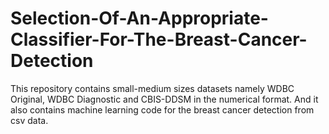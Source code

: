 # Selection-Of-An-Appropriate-Classifier-For-The-Breast-Cancer-Detection
This repository contains small-medium sizes datasets namely WDBC Original, WDBC Diagnostic and CBIS-DDSM in the numerical format. And it also contains machine learning code for the breast cancer detection from csv data.
